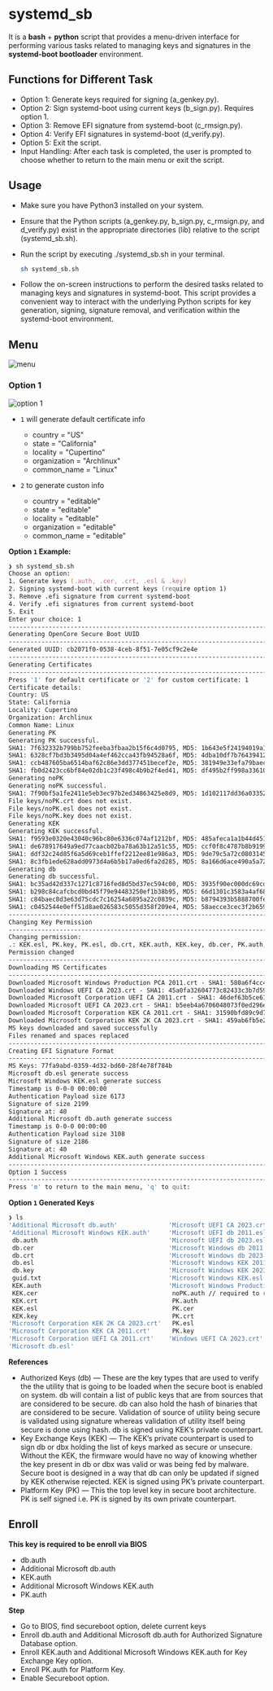 # systemd_sb

It is a **bash** + **python** script that provides a menu-driven interface for performing various tasks related to managing keys and signatures in the **systemd-boot bootloader** environment. 

## Functions for Different Task

- Option 1: Generate keys required for signing (a_genkey.py).
- Option 2: Sign systemd-boot using current keys (b_sign.py). Requires option 1.
- Option 3: Remove EFI signature from systemd-boot (c_rmsign.py).
- Option 4: Verify EFI signatures in systemd-boot (d_verify.py).
- Option 5: Exit the script.
- Input Handling: After each task is completed, the user is prompted to choose whether to return to the main menu or exit the script.

## Usage

- Make sure you have Python3 installed on your system.
- Ensure that the Python scripts (a_genkey.py, b_sign.py, c_rmsign.py, and d_verify.py) exist in the appropriate directories (lib) relative to the script (systemd_sb.sh).
- Run the script by executing ./systemd_sb.sh in your terminal.
  
  ```zsh
  sh systemd_sb.sh
  ```
  
- Follow the on-screen instructions to perform the desired tasks related to managing keys and signatures in systemd-boot.
This script provides a convenient way to interact with the underlying Python scripts for key generation, signing, signature removal, and verification within the systemd-boot environment.

## Menu

![menu](https://github.com/iamyounix/systemd_sb/assets/72515939/9da5d424-78ee-4b82-83c0-8eafc485de15)

### Option 1

![option 1](https://github.com/iamyounix/systemd_sb/assets/72515939/0f25dff8-b5ba-4c8d-8bee-afd77ff996ee)

- `1` will generate default certificate info
  -  country = "US"
  -  state = "California"
  -  locality = "Cupertino"
  -  organization = "Archlinux"
  -  common_name = "Linux"
 
- `2` to generate custon info
  -  country = "editable"
  -  state = "editable"
  -  locality = "editable"
  -  organization = "editable"
  -  common_name = "editable"

**Option `1` Example:**

```zsh
❯ sh systemd_sb.sh 
Choose an option:
1. Generate keys (.auth, .cer, .crt, .esl & .key)
2. Signing systemd-boot with current keys (require option 1)
3. Remove .efi signature from current systemd-boot
4. Verify .efi signatures from current systemd-boot
5. Exit
Enter your choice: 1
----------------------------------------------------------------------------
Generating OpenCore Secure Boot UUID
----------------------------------------------------------------------------
Generated UUID: cb2071f0-0538-4ceb-8f51-7e05cf9c2e4e
----------------------------------------------------------------------------
Generating Certificates
----------------------------------------------------------------------------
Press '1' for default certificate or '2' for custom certificate: 1
Certificate details:
Country: US
State: California
Locality: Cupertino
Organization: Archlinux
Common Name: Linux
Generating PK
Generating PK successful.
SHA1: 7f632332b799bb752feeba3fbaa2b15f6c4d0795, MD5: 1b643e5f24194019a1bd4ce9cc922dfc for file: keys/PK.auth
SHA1: 6328cf7bd3b3495d04a4ef462cca43fb94528a6f, MD5: 4dba10df7b764394127c6b4c6730a661 for file: keys/PK.crt
SHA1: ccb487605ba6514baf62c86e3dd377451becef2e, MD5: 381949e33efa79baeccc23343fb44cff for file: keys/PK.esl
SHA1: fb0d2423cc6bf84e02db1c23f498c4b9b2f4ed41, MD5: df495b2ff998a336105a02d3d1a4ac13 for file: keys/PK.key
Generating noPK
Generating noPK successful.
SHA1: 7f90bf5a1fe2411e5eb3ec97b2ed34863425e8d9, MD5: 1d102117dd36a03352b11bab06c4165d for file: keys/noPK.auth
File keys/noPK.crt does not exist.
File keys/noPK.esl does not exist.
File keys/noPK.key does not exist.
Generating KEK
Generating KEK successful.
SHA1: f9593e0320e43040c96bc80e6336c074af1212bf, MD5: 485afeca1a1b44d451c1fd0c187f95f7 for file: keys/KEK.auth
SHA1: de678917649a9ed77caacb02ba78a63b12a51c55, MD5: ccf0f8c4787b8b91996dfedaad0c3e72 for file: keys/KEK.crt
SHA1: ddf32c24d85f6a5d69ceb1ffef2212ee81e986a3, MD5: 9de79c5a72c08031450c667d2a561a76 for file: keys/KEK.esl
SHA1: 8c3fb1ede628add0973d4a6b5b17a0ed6fa2d285, MD5: 8a166d6ace490a5a72ae5ff5018855f5 for file: keys/KEK.key
Generating db
Generating db successful.
SHA1: bc35ad42d337c1271c8716fed8d5bd37ec594c00, MD5: 3935f90ec000dc69cd073cac4450a9f5 for file: keys/db.auth
SHA1: b298c84cafcbcd0bd45f79e94483250ef1b38b95, MD5: 66d1301c3583a4af681893eea90b524c for file: keys/db.crt
SHA1: c84baec8d3e63d75cdc7c16254a6895a22c0839c, MD5: b8794393b5888700fe6cc6075b5fb4f7 for file: keys/db.esl
SHA1: c0452544e0eff51d8ae026583c5055d358f209e4, MD5: 58aecce3cec3f2b659687748dc4d6363 for file: keys/db.key
----------------------------------------------------------------------------
Changing Key Permission
----------------------------------------------------------------------------
Changing permission:
.: KEK.esl, PK.key, PK.esl, db.crt, KEK.auth, KEK.key, db.cer, PK.auth, KEK.cer, PK.crt, noPK.auth, db.esl, db.key, db.auth, PK.cer, KEK.crt
Permission changed
----------------------------------------------------------------------------
Downloading MS Certificates
----------------------------------------------------------------------------
Downloaded Microsoft Windows Production PCA 2011.crt - SHA1: 580a6f4cc4e4b669b9ebdc1b2b3e087b80d0678d
Downloaded Windows UEFI CA 2023.crt - SHA1: 45a0fa32604773c82433c3b7d59e7466b3ac0c67
Downloaded Microsoft Corporation UEFI CA 2011.crt - SHA1: 46def63b5ce61cf8ba0de2e6639c1019d0ed14f3
Downloaded Microsoft UEFI CA 2023.crt - SHA1: b5eeb4a6706048073f0ed296e7f580a790b59eaa
Downloaded Microsoft Corporation KEK CA 2011.crt - SHA1: 31590bfd89c9d74ed087dfac66334b3931254b30
Downloaded Microsoft Corporation KEK 2K CA 2023.crt - SHA1: 459ab6fb5e284d272d5e3e6abc8ed663829d632b
MS keys downloaded and saved successfully
Files renamed and spaces replaced
----------------------------------------------------------------------------
Creating EFI Signature Format
----------------------------------------------------------------------------
MS Keys: 77fa9abd-0359-4d32-bd60-28f4e78f784b
Microsoft db.esl generate success
Microsoft Windows KEK.esl generate success
Timestamp is 0-0-0 00:00:00
Authentication Payload size 6173
Signature of size 2199
Signature at: 40
Additional Microsoft db.auth generate success
Timestamp is 0-0-0 00:00:00
Authentication Payload size 3108
Signature of size 2186
Signature at: 40
Additional Microsoft Windows KEK.auth generate success
----------------------------------------------------------------------------
Option 1 Success
----------------------------------------------------------------------------
Press 'm' to return to the main menu, 'q' to quit: 
```

**Option `1` Generated Keys**

```zsh
❯ ls     
'Additional Microsoft db.auth'              'Microsoft UEFI CA 2023.crt'
'Additional Microsoft Windows KEK.auth'     'Microsoft UEFI db 2011.esl'
 db.auth                                    'Microsoft UEFI db 2023.esl'
 db.cer                                     'Microsoft Windows db 2011.esl'
 db.crt                                     'Microsoft Windows db 2023.esl'
 db.esl                                     'Microsoft Windows KEK 2011.esl'
 db.key                                     'Microsoft Windows KEK 2023.esl'
 guid.txt                                   'Microsoft Windows KEK.esl'
 KEK.auth                                   'Microsoft Windows Production PCA 2011.crt'
 KEK.cer                                     noPK.auth // required to remove current/older keys (mostly need on older bios)
 KEK.crt                                     PK.auth
 KEK.esl                                     PK.cer
 KEK.key                                     PK.crt
'Microsoft Corporation KEK 2K CA 2023.crt'   PK.esl
'Microsoft Corporation KEK CA 2011.crt'      PK.key
'Microsoft Corporation UEFI CA 2011.crt'    'Windows UEFI CA 2023.crt'
'Microsoft db.esl'
```

**References**

- Authorized Keys (db) — These are the key types that are used to verify the the utility that is going to be loaded when the secure boot is enabled on system. db will contain a list of public keys that are from sources that are considered to be secure. db can also hold the hash of binaries that are considered to be secure. Validation of source of utility being secure is validated using signature whereas validation of utility itself being secure is done using hash. db is signed using KEK’s private counterpart.
- Key Exchange Keys (KEK) — The KEK’s private counterpart is used to sign db or dbx holding the list of keys marked as secure or unsecure. Without the KEK, the firmware would have no way of knowing whether the key present in db or dbx was valid or was being fed by malware. Secure boot is designed in a way that db can only be updated if signed by KEK otherwise rejected. KEK is signed using PK’s private counterpart.
- Platform Key (PK) — This the top level key in secure boot architecture. PK is self signed i.e. PK is signed by its own private counterpart.

## Enroll

**This key is required to be enroll via BIOS**

- db.auth    
- Additional Microsoft db.auth
- KEK.auth
- Additional Microsoft Windows KEK.auth
- PK.auth

**Step**

- Go to BIOS, find secureboot option, delete current keys
- Enroll db.auth and Additional Microsoft db.auth for Authorized Signature Database option.
- Enroll KEK.auth and Additional Microsoft Windows KEK.auth for Key Exchange Key option.
- Enroll PK.auth for Platform Key.
- Enable Secureboot option.
